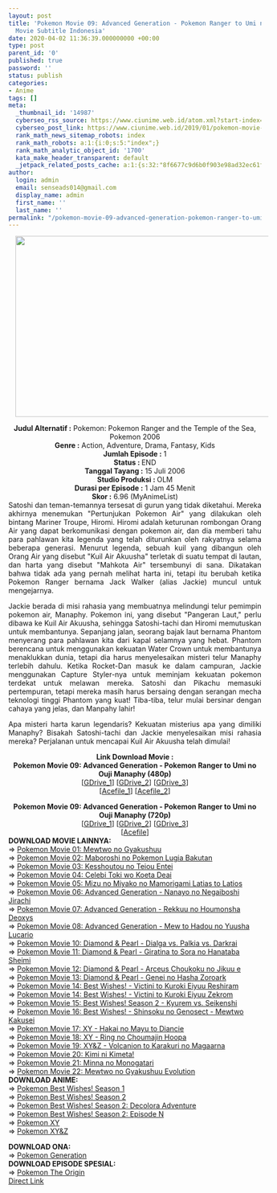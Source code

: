 ```yaml
---
layout: post
title: 'Pokemon Movie 09: Advanced Generation - Pokemon Ranger to Umi no Ouji Manaphy
  Movie Subtitle Indonesia'
date: 2020-04-02 11:36:39.000000000 +00:00
type: post
parent_id: '0'
published: true
password: ''
status: publish
categories:
- Anime
tags: []
meta:
  _thumbnail_id: '14987'
  cyberseo_rss_source: https://www.ciunime.web.id/atom.xml?start-index=901&max-results=150
  cyberseo_post_link: https://www.ciunime.web.id/2019/01/pokemon-movie-09-advanced-generation.html
  rank_math_news_sitemap_robots: index
  rank_math_robots: a:1:{i:0;s:5:"index";}
  rank_math_analytic_object_id: '1700'
  kata_make_header_transparent: default
  _jetpack_related_posts_cache: a:1:{s:32:"8f6677c9d6b0f903e98ad32ec61f8deb";a:2:{s:7:"expires";i:1644710680;s:7:"payload";a:0:{}}}
author:
  login: admin
  email: senseads014@gmail.com
  display_name: admin
  first_name: ''
  last_name: ''
permalink: "/pokemon-movie-09-advanced-generation-pokemon-ranger-to-umi-no-ouji-manaphy-movie-subtitle-indonesia/"
---
```

<div class="separator" style="clear: both; text-align: center;"><a href="https://1.bp.blogspot.com/-KcFqUQt6Nqo/XE8dpfUg3GI/AAAAAAAAI2k/_HMSkORHSK4nYPRX57UZIwjdf34stONFgCPcBGAYYCw/s1600/Pokemon%2BMovie%2B09%2B-%2BAdvanced%2BGeneration%2B-%2BPokemon%2BRanger%2Bto%2BUmi%2Bno%2BOuji%2BManaphy%2BMovie%2BSubtitle%2BIndonesia.jpg" imageanchor="1" style="margin-left: 1em; margin-right: 1em;"><img border="0" data-original-height="720" data-original-width="1280" height="360" src="{{ site.baseurl }}/assets/2020/04/Pokemon%2BMovie%2B09%2B-%2BAdvanced%2BGeneration%2B-%2BPokemon%2BRanger%2Bto%2BUmi%2Bno%2BOuji%2BManaphy%2BMovie%2BSubtitle%2BIndonesia.jpg" width="640" /></a></div>
<p>
<div style="text-align: center;"><b>Judul</b><b><b> Alternatif</b> :</b> Pokemon: Pokemon Ranger and the Temple of the Sea, Pokemon 2006</div>
<div style="text-align: center;"><b><b>Genre :</b></b> Action, Adventure, Drama, Fantasy, Kids</div>
<div style="text-align: center;"><b>Jumlah Episode :</b> 1<br /><b>Status :&nbsp;</b>END<br /><b>Tanggal Tayang :</b> 15 Juli 2006<br /><b>Studio Produksi : </b>OLM<br /><b>Durasi per Episode :</b> 1 Jam 45 Menit</div>
<div style="text-align: center;"><b>Skor :</b> 6.96 (MyAnimeList)</div>
<div style="text-align: center;"></div>
<div style="text-align: justify;">Satoshi dan teman-temannya tersesat di gurun yang tidak diketahui. Mereka akhirnya menemukan "Pertunjukan Pokemon Air" yang dilakukan oleh bintang Mariner Troupe, Hiromi. Hiromi adalah keturunan rombongan Orang Air yang dapat berkomunikasi dengan pokemon air, dan dia memberi tahu para pahlawan kita legenda yang telah diturunkan oleh rakyatnya selama beberapa generasi. Menurut legenda, sebuah kuil yang dibangun oleh Orang Air yang disebut "Kuil Air Akuusha" terletak di suatu tempat di lautan, dan harta yang disebut "Mahkota Air" tersembunyi di sana. Dikatakan bahwa tidak ada yang pernah melihat harta ini, tetapi itu berubah ketika Pokemon Ranger bernama Jack Walker (alias Jackie) muncul untuk mengejarnya.</p>
<p>Jackie berada di misi rahasia yang membuatnya melindungi telur pemimpin pokemon air, Manaphy. Pokemon ini, yang disebut "Pangeran Laut," perlu dibawa ke Kuil Air Akuusha, sehingga Satoshi-tachi dan Hiromi memutuskan untuk membantunya. Sepanjang jalan, seorang bajak laut bernama Phantom menyerang para pahlawan kita dari kapal selamnya yang hebat. Phantom berencana untuk menggunakan kekuatan Water Crown untuk membantunya menaklukkan dunia, tetapi dia harus menyelesaikan misteri telur Manaphy terlebih dahulu. Ketika Rocket-Dan masuk ke dalam campuran, Jackie menggunakan Capture Styler-nya untuk meminjam kekuatan pokemon terdekat untuk melawan mereka. Satoshi dan Pikachu memasuki pertempuran, tetapi mereka masih harus bersaing dengan serangan mecha teknologi tinggi Phantom yang kuat! Tiba-tiba, telur mulai bersinar dengan cahaya yang jelas, dan Manpahy lahir!</p>
<p>Apa misteri harta karun legendaris? Kekuatan misterius apa yang dimiliki Manaphy? Bisakah Satoshi-tachi dan Jackie menyelesaikan misi rahasia mereka? Perjalanan untuk mencapai Kuil Air Akuusha telah dimulai!</p></div>
<div style="text-align: justify;"></div>
<div style="text-align: justify;"></div>
<div style="text-align: center;"><b>Link Download Movie :</b></div>
<div style="text-align: center;"><b>Pokemon Movie 09: Advanced Generation - Pokemon Ranger to Umi no Ouji Manaphy (480p)</b><br />[<a href="https://drive.google.com/uc?id=1IbWE1dE9ZqDzi_rrB6I5cQ4xHxhFf1Ur" target="_blank" rel="noopener">GDrive_1</a>] [<a href="https://drive.google.com/uc?id=1ObT28K3kJIdkXDrJ--PwqrmQeEtEEWN5" target="_blank" rel="noopener">GDrive_2</a>] [<a href="https://drive.google.com/uc?id=1-qfQat3NP96W-fiAZ0UTn5ZlW3p5vVqI" target="_blank" rel="noopener">GDrive_3</a>]<br />[<a href="https://acefile.co/f/9970299/kusonime-pkm-09-480p-rar" target="_blank" rel="noopener">Acefile_1</a>] [<a href="https://acefile.co/f/15884026/shirainime-poke-movi-9-480p-rar" target="_blank" rel="noopener">Acefile_2</a>]</p>
</div>
<div style="text-align: center;">
<div style="text-align: center;"><b>Pokemon Movie 09: Advanced Generation - Pokemon Ranger to Umi no Ouji Manaphy (720p)</b><br />[<a href="https://drive.google.com/uc?id=14FZ2AkeIXcvqmCKf8zaOYqyqUqPNVuZi" target="_blank" rel="noopener">GDrive_1</a>] [<a href="https://drive.google.com/uc?id=1y1X5fT12heAhYmckDgwinUN1rDkgQ6aQ" target="_blank" rel="noopener">GDrive_2</a>] [<a href="https://drive.google.com/uc?id=1UFy2cCgaVHWqPFTfCooQ_pVhYuj8ee3B" target="_blank" rel="noopener">GDrive_3</a>]<br />[<a href="https://acefile.co/f/9970300/kusonime-pkm-09-720p-rar" target="_blank" rel="noopener">Acefile</a>]</div>
<div style="text-align: center;">
<div style="text-align: left;"></div>
<div style="text-align: left;"></div>
<div style="text-align: left;"><b>DOWNLOAD MOVIE LAINNYA:</b></div>
<div style="text-align: left;"></div>
<div style="text-align: left;">=&gt;&nbsp;<a href="https://www.ciunime.web.id/2019/01/pokemon-movie-01-mewtwo-no-gyakushuu.html" target="_blank" rel="noopener">Pokemon Movie 01: Mewtwo no Gyakushuu</a></div>
<div style="text-align: left;">=&gt;&nbsp;<a href="https://www.ciunime.web.id/2019/01/pokemon-movie-02-maboroshi-no-pokemon.html" target="_blank" rel="noopener">Pokemon Movie 02: Maboroshi no Pokemon Lugia Bakutan</a></div>
<div style="text-align: left;">=&gt;&nbsp;<a href="https://www.ciunime.web.id/2019/01/pokemon-movie-03-kesshoutou-no-teiou.html" target="_blank" rel="noopener">Pokemon Movie 03: Kesshoutou no Teiou Entei</a></div>
<div style="text-align: left;">=&gt;&nbsp;<a href="https://www.ciunime.web.id/2019/01/pokemon-movie-04-celebi-toki-wo-koeta.html" target="_blank" rel="noopener">Pokemon Movie 04: Celebi Toki wo Koeta Deai</a></div>
<div style="text-align: left;">=&gt;&nbsp;<a href="https://www.ciunime.web.id/2019/01/pokemon-movie-05-mizu-no-miyako-no.html" target="_blank" rel="noopener">Pokemon Movie 05: Mizu no Miyako no Mamorigami Latias to Latios</a></div>
<div style="text-align: left;">=&gt;&nbsp;<a href="https://www.ciunime.web.id/2019/01/pokemon-movie-06-advanced-generation.html" target="_blank" rel="noopener">Pokemon Movie 06: Advanced Generation - Nanayo no Negaiboshi Jirachi</a></div>
<div style="text-align: left;">=&gt;&nbsp;<a href="https://www.ciunime.web.id/2019/01/pokemon-movie-07-advanced-generation.html" target="_blank" rel="noopener">Pokemon Movie 07: Advanced Generation - Rekkuu no Houmonsha Deoxys</a></div>
<div style="text-align: left;">=&gt;&nbsp;<a href="https://www.ciunime.web.id/2019/01/pokemon-movie-08-advanced-generation.html" target="_blank" rel="noopener">Pokemon Movie 08: Advanced Generation - Mew to Hadou no Yuusha Lucario</a></div>
<div style="text-align: left;">=&gt;&nbsp;<a href="https://www.ciunime.web.id/2019/01/pokemon-movie-10-diamond-pearl-dialga.html" target="_blank" rel="noopener">Pokemon Movie 10: Diamond &amp; Pearl - Dialga vs. Palkia vs. Darkrai</a></div>
<div style="text-align: left;">=&gt;&nbsp;<a href="https://www.ciunime.web.id/2019/01/pokemon-movie-11-diamond-pearl-giratina.html" target="_blank" rel="noopener">Pokemon Movie 11: Diamond &amp; Pearl - Giratina to Sora no Hanataba Sheimi</a></div>
<div style="text-align: left;">=&gt;&nbsp;<a href="https://www.ciunime.web.id/2019/01/pokemon-movie-12-diamond-pearl-arceus.html" target="_blank" rel="noopener">Pokemon Movie 12: Diamond &amp; Pearl - Arceus Choukoku no Jikuu e</a></div>
<div style="text-align: left;">=&gt;&nbsp;<a href="https://www.ciunime.web.id/2019/01/pokemon-movie-13-diamond-pearl-genei-no.html" target="_blank" rel="noopener">Pokemon Movie 13: Diamond &amp; Pearl - Genei no Hasha Zoroark</a></div>
<div style="text-align: left;">=&gt;&nbsp;<a href="https://www.ciunime.web.id/2019/01/pokemon-movie-14-best-wishes-victini-to.html" target="_blank" rel="noopener">Pokemon Movie 14: Best Wishes! - Victini to Kuroki Eiyuu Reshiram</a></div>
<div style="text-align: left;">=&gt;&nbsp;<a href="https://www.ciunime.web.id/2019/01/pokemon-movie-14-best-wishes-victini-to_28.html" target="_blank" rel="noopener">Pokemon Movie 14: Best Wishes! - Victini to Kuroki Eiyuu Zekrom</a></div>
<div style="text-align: left;">=&gt;&nbsp;<a href="https://www.ciunime.web.id/2019/01/pokemon-movie-15-best-wishes-season-2.html" target="_blank" rel="noopener">Pokemon Movie 15: Best Wishes! Season 2 - Kyurem vs. Seikenshi</a></div>
<div style="text-align: left;">=&gt;&nbsp;<a href="https://www.ciunime.web.id/2019/01/pokemon-movie-16-best-wishes-shinsoku.html" target="_blank" rel="noopener">Pokemon Movie 16: Best Wishes! - Shinsoku no Genosect - Mewtwo Kakusei</a></div>
<div style="text-align: left;">=&gt;&nbsp;<a href="https://www.ciunime.web.id/2019/01/pokemon-movie-17-xy-hakai-no-mayu-to.html" target="_blank" rel="noopener">Pokemon Movie 17: XY - Hakai no Mayu to Diancie</a></div>
<div style="text-align: left;">=&gt;&nbsp;<a href="https://www.ciunime.web.id/2019/01/pokemon-movie-18-xy-ring-no-choumajin.html" target="_blank" rel="noopener">Pokemon Movie 18: XY - Ring no Choumajin Hoopa</a></div>
<div style="text-align: left;">=&gt;&nbsp;<a href="https://www.ciunime.web.id/2019/01/pokemon-movie-19-xy-volcanion-to.html" target="_blank" rel="noopener">Pokemon Movie 19: XY&amp;Z - Volcanion to Karakuri no Magaarna</a></div>
<div style="text-align: left;">=&gt;&nbsp;<a href="https://www.ciunime.web.id/2019/01/pokemon-movie-20-kimi-ni-kimeta-movie.html" target="_blank" rel="noopener">Pokemon Movie 20: Kimi ni Kimeta!</a></div>
<div style="text-align: left;">=&gt;&nbsp;<a href="https://www.ciunime.web.id/2019/07/pokemon-movie-21-minna-no-monogatari.html" target="_blank" rel="noopener">Pokemon Movie 21: Minna no Monogatari</a></div>
<div style="text-align: left;">=&gt;&nbsp;<a href="https://www.ciunime.web.id/2020/01/pokemon-movie-22-mewtwo-no-gyakushuu.html" target="_blank" rel="noopener">Pokemon Movie 22: Mewtwo no Gyakushuu Evolution</a></div>
<div style="text-align: left;">
<div style="text-align: left;"><b>DOWNLOAD ANIME:</b></div>
<div style="text-align: left;">=&gt;&nbsp;<a href="https://www.ciunime.web.id/2019/07/pokemon-best-wishes-season-1-episode-01.html" target="_blank" rel="noopener">Pokemon Best Wishes! Season 1</a></div>
<div style="text-align: left;">=&gt;&nbsp;<a href="https://www.ciunime.web.id/2019/07/pokemon-best-wishes-season-2-episode-01.html" target="_blank" rel="noopener">Pokemon Best Wishes! Season 2</a></div>
<div style="text-align: left;">=&gt;&nbsp;<a href="https://www.ciunime.web.id/2019/07/pokemon-best-wishes-season-2-decolora.html" target="_blank" rel="noopener">Pokemon Best Wishes! Season 2: Decolora Adventure</a><br />=&gt;&nbsp;<a href="https://www.ciunime.web.id/2019/07/pokemon-best-wishes-season-2-episode-n.html" target="_blank" rel="noopener">Pokemon Best Wishes! Season 2: Episode N</a><br />=&gt;&nbsp;<a href="https://www.ciunime.web.id/2019/07/pokemon-xy-episode-01-93-end-batch.html" target="_blank" rel="noopener">Pokemon XY</a><br />=&gt;&nbsp;<a href="https://www.ciunime.web.id/2019/07/pokemon-xy-episode-01-47-end-batch.html" target="_blank" rel="noopener">Pokemon XY&amp;Z</a></p>
<div style="text-align: left;"><b>DOWNLOAD&nbsp;</b><b>ONA</b><b>:</b></div>
<div style="text-align: left;">=&gt;&nbsp;<a href="https://www.ciunime.web.id/2019/07/pokemon-generation-episode-01-18-end.html" target="_blank" rel="noopener">Pokemon Generation</a></div>
<div style="text-align: left;">
<div style="text-align: left;"><b>DOWNLOAD EPISODE SPESIAL:</b></div>
<div style="text-align: left;">=&gt;&nbsp;<a href="https://www.ciunime.web.id/2019/07/pokemon-origin-episode-01-04-end-batch.html" target="_blank" rel="noopener">Pokemon The Origin</a></div>
<div style="text-align: left;"></div>
</div>
</div>
</div>
</div>
</div>
<link rel="stylesheet" href="https://cdnjs.cloudflare.com/ajax/libs/font-awesome/4.7.0/css/font-awesome.min.css" />
<div class="divbtn"> <a href="https://handymansurrender.com/fihup8buzv?key=94550f7ce39444073321dde3b8782f97" class="btn"><i class="fa fa-download"></i> Direct Link</a> </div>
